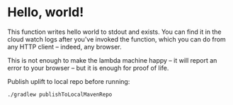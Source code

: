 # Hello, world!

This function writes hello world to stdout and exists.
You can find it in the cloud watch logs after you've
invoked the function, which you can do from any HTTP client – indeed, any browser.

This is not enough to make the lambda machine happy –
it will report an error to your browser – but it is
enough for proof of life. 

Publish uplift to local repo before running:

`./gradlew publishToLocalMavenRepo`
